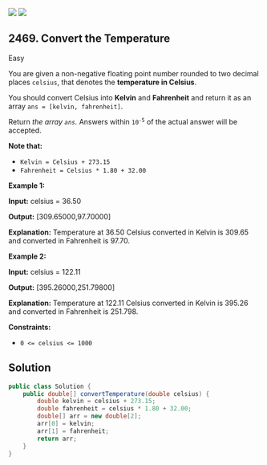 [![](https://img.shields.io/github/stars/javadev/LeetCode-in-Java?label=Stars&style=flat-square)](https://github.com/javadev/LeetCode-in-Java)
[![](https://img.shields.io/github/forks/javadev/LeetCode-in-Java?label=Fork%20me%20on%20GitHub%20&style=flat-square)](https://github.com/javadev/LeetCode-in-Java/fork)

## 2469\. Convert the Temperature

Easy

You are given a non-negative floating point number rounded to two decimal places `celsius`, that denotes the **temperature in Celsius**.

You should convert Celsius into **Kelvin** and **Fahrenheit** and return it as an array `ans = [kelvin, fahrenheit]`.

Return _the array `ans`._ Answers within <code>10<sup>-5</sup></code> of the actual answer will be accepted.

**Note that:**

*   `Kelvin = Celsius + 273.15`
*   `Fahrenheit = Celsius * 1.80 + 32.00`

**Example 1:**

**Input:** celsius = 36.50

**Output:** [309.65000,97.70000]

**Explanation:** Temperature at 36.50 Celsius converted in Kelvin is 309.65 and converted in Fahrenheit is 97.70. 

**Example 2:**

**Input:** celsius = 122.11

**Output:** [395.26000,251.79800]

**Explanation:** Temperature at 122.11 Celsius converted in Kelvin is 395.26 and converted in Fahrenheit is 251.798. 

**Constraints:**

*   `0 <= celsius <= 1000`

## Solution

```java
public class Solution {
    public double[] convertTemperature(double celsius) {
        double kelvin = celsius + 273.15;
        double fahrenheit = celsius * 1.80 + 32.00;
        double[] arr = new double[2];
        arr[0] = kelvin;
        arr[1] = fahrenheit;
        return arr;
    }
}
```